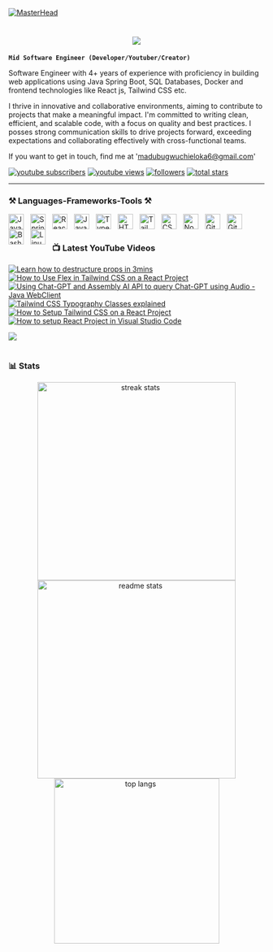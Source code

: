 
[![MasterHead](https://media.licdn.com/dms/image/D4D16AQETU_oHMfeilA/profile-displaybackgroundimage-shrink_350_1400/0/1717535297685?e=1723680000&v=beta&t=T6CLZdG11BXgtzUdv8gezqei2nrL_VLjPghh8g7JfJo)](https://linkedin.com/in/chieloka-madubugwu-java)

#
<h1 align="center">
    <img src="https://readme-typing-svg.herokuapp.com/?font=Righteous&size=35&center=true&vCenter=true&width=500&height=70&duration=4000&lines=Hi+There!+👋;+I'm+Chieloka+Madubugwu!;" />
</h1>

**`Mid Software Engineer (Developer/Youtuber/Creator)`**

Software Engineer with 4+ years of experience with proficiency in building web applications using Java Spring Boot, SQL Databases, Docker and frontend technologies like React js, Tailwind CSS etc. 

I thrive in innovative and collaborative environments, aiming to contribute to projects that make a meaningful impact. I'm committed to writing clean, efficient, and scalable code, with a focus on quality and best practices. I posses strong communication skills to drive projects forward, exceeding expectations and collaborating effectively with cross-functional teams.

If you want to get in touch, find me at 'madubugwuchieloka6@gmail.com'

   <p align="left">
      <a href="https://www.youtube.com/@chielokacodes?sub_confirmation=1">
         <img alt="youtube subscribers" title="Subscribe to my YouTube channel" src="https://custom-icon-badges.demolab.com/youtube/channel/subscribers/UCxeidn-jDJX0699p2XM3xhA?color=%23E05D44&label=SUBSCRIBE&logo=video&logoColor=white&style=for-the-badge&labelColor=CE4630"/></a> 
      <a href="https://www.youtube.com/@chielokacodes">
         <img alt="youtube views" title="YouTube views" src="https://custom-icon-badges.demolab.com/youtube/channel/views/UCxeidn-jDJX0699p2XM3xhA?color=%23E1AD0E&logo=eye&logoColor=white&style=for-the-badge&labelColor=C79600"/></a> 
      <a href="https://github.com/Chielokacode?tab=followers">
         <img alt="followers" title="Follow me on Github" src="https://custom-icon-badges.demolab.com/github/followers/chielokacode?color=236ad3&labelColor=1155ba&style=for-the-badge&logo=person-add&label=Follow&logoColor=white"/></a>
      <a href="https://github.com/Chielokacode?tab=repositories&sort=stargazers">
         <img alt="total stars" title="Total stars on GitHub" src="https://custom-icon-badges.demolab.com/github/stars/chielokacode?color=55960c&style=for-the-badge&labelColor=488207&logo=star"/></a>
   </p>

---
 ### ⚒️ Languages-Frameworks-Tools ⚒️

<img align="left" alt="Java" width="30px" style="padding-right:10px;" src="https://cdn.jsdelivr.net/gh/devicons/devicon/icons/java/java-original.svg"/>
<img align="left" alt="Spring" width="30px" style="padding-right:10px;" src="https://cdn.jsdelivr.net/gh/devicons/devicon/icons/spring/spring-original.svg" />
<img align="left" alt="React" width="30px" style="padding-right:10px;" src="https://cdn.jsdelivr.net/gh/devicons/devicon/icons/react/react-original.svg" />
<img align="left" alt="JavaScript" width="30px" style="padding-right:10px;" src="https://cdn.jsdelivr.net/gh/devicons/devicon/icons/javascript/javascript-plain.svg" />
<img align="left" alt="TypeScript" width="30px" style="padding-right:10px;" src="https://cdn.jsdelivr.net/gh/devicons/devicon/icons/typescript/typescript-plain.svg" />
<img align="left" alt="HTML" width="30px" style="padding-right:10px;" src="https://cdn.jsdelivr.net/gh/devicons/devicon/icons/html5/html5-plain.svg" />
<img align="left" alt="Tailwind CSS" width="30px" style="padding-right:10px;" src="https://upload.wikimedia.org/wikipedia/commons/d/d5/Tailwind_CSS_Logo.svg" />
<img align="left" alt="CSS" width="30px" style="padding-right:10px;" src="https://cdn.jsdelivr.net/gh/devicons/devicon/icons/css3/css3-plain.svg" />
<img align="left" alt="NodeJS" width="30px" style="padding-right:10px;" src="https://cdn.jsdelivr.net/gh/devicons/devicon/icons/nodejs/nodejs-original.svg" />
<img align="left" alt="GitHub" width="30px" style="padding-right:10px;" src="https://cdn.jsdelivr.net/gh/devicons/devicon/icons/github/github-original.svg" />
<img align="left" alt="Git" width="30px" style="padding-right:10px;" src="https://cdn.jsdelivr.net/gh/devicons/devicon/icons/git/git-original.svg" />
<img align="left" alt="Bash" width="30px" style="padding-right:10px;" src="https://cdn.jsdelivr.net/gh/devicons/devicon/icons/bash/bash-original.svg" />
<img align="left" alt="Linux" width="30px" style="padding-right:10px;" src="https://cdn.jsdelivr.net/gh/devicons/devicon/icons/linux/linux-original.svg" />

<br />

#

### 📺 Latest YouTube Videos

<!-- BEGIN YOUTUBE-CARDS -->
[![Learn how to destructure props in 3mins](https://ytcards.demolab.com/?id=2phWBRnLmL4&title=Learn+how+to+destructure+props+in+3mins&lang=en&timestamp=1721366854&background_color=%230d1117&title_color=%23ffffff&stats_color=%23dedede&max_title_lines=1&width=250&border_radius=5&duration=178 "Learn how to destructure props in 3mins")](https://www.youtube.com/watch?v=2phWBRnLmL4)
[![How to Use Flex in Tailwind CSS on a React Project](https://ytcards.demolab.com/?id=co4XRwX0ISo&title=How+to+Use+Flex+in+Tailwind+CSS+on+a+React+Project&lang=en&timestamp=1721210945&background_color=%230d1117&title_color=%23ffffff&stats_color=%23dedede&max_title_lines=1&width=250&border_radius=5&duration=2690 "How to Use Flex in Tailwind CSS on a React Project")](https://www.youtube.com/watch?v=co4XRwX0ISo)
[![Using Chat-GPT and Assembly AI API to query Chat-GPT using Audio - Java WebClient](https://ytcards.demolab.com/?id=HWpWCEFklLw&title=Using+Chat-GPT+and+Assembly+AI+API+to+query+Chat-GPT+using+Audio+-+Java+WebClient&lang=en&timestamp=1721036839&background_color=%230d1117&title_color=%23ffffff&stats_color=%23dedede&max_title_lines=1&width=250&border_radius=5&duration=289 "Using Chat-GPT and Assembly AI API to query Chat-GPT using Audio - Java WebClient")](https://www.youtube.com/watch?v=HWpWCEFklLw)
[![Tailwind CSS Typography Classes explained](https://ytcards.demolab.com/?id=y0SRVJVpBFU&title=Tailwind+CSS+Typography+Classes+explained&lang=en&timestamp=1721036025&background_color=%230d1117&title_color=%23ffffff&stats_color=%23dedede&max_title_lines=1&width=250&border_radius=5&duration=1769 "Tailwind CSS Typography Classes explained")](https://www.youtube.com/watch?v=y0SRVJVpBFU)
[![How to Setup Tailwind CSS on a React Project](https://ytcards.demolab.com/?id=Cn7EicKXMgg&title=How+to+Setup+Tailwind+CSS+on+a+React+Project&lang=en&timestamp=1720960274&background_color=%230d1117&title_color=%23ffffff&stats_color=%23dedede&max_title_lines=1&width=250&border_radius=5&duration=539 "How to Setup Tailwind CSS on a React Project")](https://www.youtube.com/watch?v=Cn7EicKXMgg)
[![How to setup React Project in Visual Studio Code](https://ytcards.demolab.com/?id=fuhMucacDI8&title=How+to+setup+React+Project+in+Visual+Studio+Code&lang=en&timestamp=1719213175&background_color=%230d1117&title_color=%23ffffff&stats_color=%23dedede&max_title_lines=1&width=250&border_radius=5&duration=977 "How to setup React Project in Visual Studio Code")](https://www.youtube.com/watch?v=fuhMucacDI8)
<!-- END YOUTUBE-CARDS -->

[<img src="https://custom-icon-badges.demolab.com/badge/-Subscribe%20For%20More-red?style=for-the-badge&logo=video&logoColor=white"/>](https://www.youtube.com/@chielokacodes?sub_confirmation=1)

#

### 📊 Stats

<div align=center>
  <img width=390 src="https://github-readme-streak-stats-salesp07.vercel.app/?user=chielokacode&count_private=true&theme=react&border_radius=10" alt="streak stats"/>
  <img width=390 src="https://github-readme-stats-salesp07.vercel.app/api?username=chielokacode&count_private=true&show_icons=true&theme=react&rank_icon=github&border_radius=10" alt="readme stats" />
  <br/>
  <img width=325 align="center" src="https://github-readme-stats.vercel.app/api/top-langs/?username=chielokacode&hide=HTML&langs_count=8&layout=donut-vertical&theme=react&border_radius=10&size_weight=0.5&count_weight=0.5&exclude_repo=github-readme-stats" alt="top langs" />
</div>

#

[youtube]: https://youtube.com/@chielokacodes
